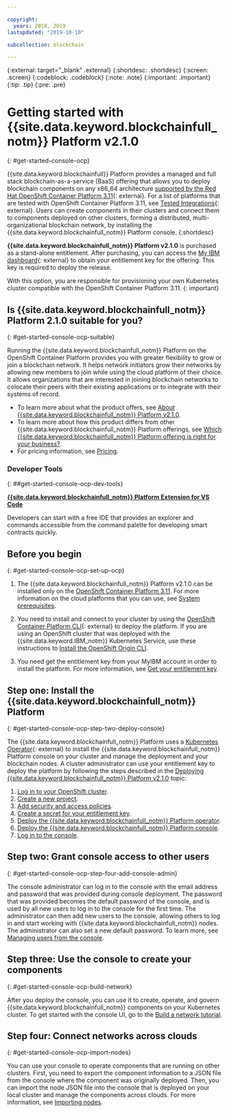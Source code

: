 ```yaml
---

copyright:
  years: 2018, 2019
lastupdated: "2019-10-10"

subcollection: blockchain

---
```


{:external: target="_blank" .external}
{:shortdesc: .shortdesc}
{:screen: .screen}
{:codeblock: .codeblock}
{:note: .note}
{:important: .important}
{:tip: .tip}
{:pre: .pre}

# Getting started with {{site.data.keyword.blockchainfull_notm}} Platform v2.1.0
{: #get-started-console-ocp}

{{site.data.keyword.blockchainfull}} Platform provides a managed and full stack blockchain-as-a-service (BaaS) offering that allows you to deploy blockchain components on any x86_64 architecture [supported by the Red Hat OpenShift Container Platform 3.11](https://docs.openshift.com/container-platform/3.11/install/prerequisites.html){: external}. For a list of platforms that are tested with OpenShift Container Platform 3.11, see [Tested Integrations](https://access.redhat.com/articles/2176281){: external}. Users can create components in their clusters and connect them to components deployed on other clusters, forming a distributed, multi-organizational blockchain network, by installing the {{site.data.keyword.blockchainfull_notm}} Platform console.
{:shortdesc}

**{{site.data.keyword.blockchainfull_notm}} Platform v2.1.0** is purchased as a stand-alone entitlement. After purchasing, you can access the [My IBM dashboard](https://myibm.ibm.com/dashboard/){: external} to obtain your entitlement key for the offering. This key is required to deploy the release.

With this option, you are responsible for provisioning your own Kubernetes cluster compatible with the OpenShift Container Platform 3.11.
{: important}

## Is {{site.data.keyword.blockchainfull_notm}} Platform 2.1.0 suitable for you?
{: #get-started-console-ocp-suitable}

Running the {{site.data.keyword.blockchainfull_notm}} Platform on the OpenShift Container Platform provides you with greater flexibility to grow or join a blockchain network. It helps network initiators grow their networks by allowing new members to join while using the cloud platform of their choice. It allows organizations that are interested in joining blockchain networks to colocate their peers with their existing applications or to integrate with their systems of record.
- To learn more about what the product offers, see [About {{site.data.keyword.blockchainfull_notm}} Platform v2.1.0](/docs/services/blockchain-rhos?topic=blockchain-rhos-console-ocp-about).
- To learn more about how this product differs from other {{site.data.keyword.blockchainfull_notm}} Platform offerings, see [Which {{site.data.keyword.blockchainfull_notm}} Platform offering is right for your business?](/docs/services/blockchain-rhos?topic=blockchain-rhos-console-ocp-about#get-started-console-ocp-which-ibp).
- For pricing information, see [Pricing](/docs/services/blockchain-rhos?topic=blockchain-rhos-ibp-rhos-pricing).

### Developer Tools
{: ##get-started-console-ocp-dev-tools}

[**{{site.data.keyword.blockchainfull_notm}} Platform Extension for VS Code**](/docs/services/blockchain?topic=blockchain-develop-vscode#develop-vscode)  

Developers can start with a free IDE that provides an explorer and commands accessible from the command palette for developing smart contracts quickly.

## Before you begin
{: #get-started-console-ocp-set-up-ocp}

1. The {{site.data.keyword.blockchainfull_notm}} Platform v2.1.0 can be installed only on the [OpenShift Container Platform 3.11](https://docs.openshift.com/container-platform/3.11/welcome/index.html). For more information on the cloud platforms that you can use, see [System prerequisites](/docs/services/blockchain-rhos?topic=blockchain-rhos-console-ocp-about#console-ocp-about-prerequisites).

2. You need to install and connect to your cluster by using the [OpenShift Container Platform CLI](https://docs.openshift.com/container-platform/3.11/cli_reference/get_started_cli.html#installing-the-cli){: external} to deploy the platform. If you are using an OpenShift cluster that was deployed with the {{site.data.keyword.IBM_notm}} Kubernetes Service, use these instructions to [Install the OpenShift Origin CLI](/docs/openshift?topic=openshift-openshift-cli#cli_oc).

3. You need get the entitlement key from your MyIBM account in order to install the platform. For more information, see [Get your entitlement key](/docs/services/blockchain-rhos/howto?topic=blockchain-rhos-deploy-ocp#deploy-ocp-entitlement-key).

## Step one: Install the {{site.data.keyword.blockchainfull_notm}} Platform
{: #get-started-console-ocp-step-two-deploy-console}

The {{site.data.keyword.blockchainfull_notm}} Platform uses a [Kubernetes Operator](https://www.openshift.com/learn/topics/operators){: external} to install the {{site.data.keyword.blockchainfull_notm}} Platform console on your cluster and manage the deployment and your blockchain nodes. A cluster administrator can use your entitlement key to deploy the platform by following the steps described in the [Deploying {{site.data.keyword.blockchainfull_notm}} Platform v2.1.0](/docs/services/blockchain-rhos/howto?topic=blockchain-rhos-deploy-ocp#deploy-ocp) topic:

  1. [Log in to your OpenShift cluster](/docs/services/blockchain-rhos/howto?topic=blockchain-rhos-deploy-ocp#deploy-ocp-login).
  2. [Create a new project](/docs/services/blockchain-rhos/howto?topic=blockchain-rhos-deploy-ocp#deploy-ocp-project).
  3. [Add security and access policies](/docs/services/blockchain-rhos/howto?topic=blockchain-rhos-deploy-ocp#deploy-ocp-scc).
  4. [Create a secret for your entitlement key](/docs/services/blockchain-rhos/howto?topic=blockchain-rhos-deploy-ocp#deploy-ocp-docker-registry-secret).
  5. [Deploy the {{site.data.keyword.blockchainfull_notm}} Platform operator](/docs/services/blockchain-rhos/howto?topic=blockchain-rhos-deploy-ocp#deploy-ocp-operator).
  6. [Deploy the {{site.data.keyword.blockchainfull_notm}} Platform console](/docs/services/blockchain-rhos/howto?topic=blockchain-rhos-deploy-ocp#deploy-ocp-console).
  7. [Log in to the console](/docs/services/blockchain-rhos/howto?topic=blockchain-rhos-deploy-ocp#deploy-ocp-log-in).

## Step two: Grant console access to other users
{: #get-started-console-ocp-step-four-add-console-admin}

The console administrator can log in to the console with the email address and password that was provided during console deployment. The password that was provided becomes the default password of the console, and is used by all new users to log in to the console for the first time. The administrator can then add new users to the console, allowing others to log in and start working with {{site.data.keyword.blockchainfull_notm}} nodes. The administrator can also set a new default password. To learn more, see [Managing users from the console](/docs/services/blockchain-rhos?topic=blockchain-rhos-console-icp-manage#console-icp-manage-users).

## Step three: Use the console to create your components
{: #get-started-console-ocp-build-network}

After you deploy the console, you can use it to create, operate, and govern {{site.data.keyword.blockchainfull_notm}} components on your Kubernetes cluster. To get started with the console UI, go to the [Build a network tutorial](/docs/services/blockchain-rhos/howto?topic=blockchain-rhos-ibp-console-build-network#ibp-console-build-network).

## Step four: Connect networks across clouds
{: #get-started-console-ocp-import-nodes}

You can use your console to operate components that are running on other clusters. First, you need to export the component information to a JSON file from the console where the component was originally deployed. Then, you can import the node JSON file into the console that is deployed on your local cluster and manage the components across clouds. For more information, see [Importing nodes](/docs/services/blockchain-rhos/howto?topic=blockchain-rhos-ibp-console-import-nodes#ibp-console-import-nodes).
